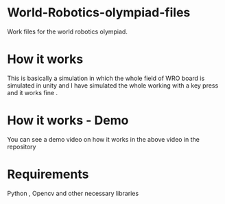 # World-Robotics-olympiad-files
Work files for the world robotics olympiad. 

# How it works
This is basically a simulation in which the whole field of WRO board is simulated in unity and I have simulated the whole working with a key press and it works fine .

# How it works - Demo
You can see a demo video on how it works in the above video in the repository

# Requirements
Python , Opencv and other necessary libraries
